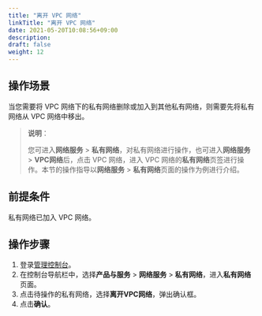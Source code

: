```yaml
---
title: "离开 VPC 网络"
linkTitle: "离开 VPC 网络"
date: 2021-05-20T10:08:56+09:00
description:
draft: false
weight: 12
---
```


## 操作场景

当您需要将 VPC 网络下的私有网络删除或加入到其他私有网络，则需要先将私有网络从 VPC 网络中移出。

> **说明**：
>
> 您可进入**网络服务** > **私有网络**，对私有网络进行操作，也可进入**网络服务** > **VPC网络**后，点击 VPC 网络，进入 VPC 网络的**私有网络**页签进行操作。本节的操作指导以**网络服务** > **私有网络**页面的操作为例进行介绍。

## 前提条件

私有网络已加入 VPC 网络。

## 操作步骤

1. 登录[管理控制台](https://console.qingcloud.com/pek3)。
2. 在控制台导航栏中，选择**产品与服务** > **网络服务** > **私有网络**，进入**私有网络**页面。
3. 点击待操作的私有网络，选择**离开VPC网络**，弹出确认框。
4. 点击**确认**。


